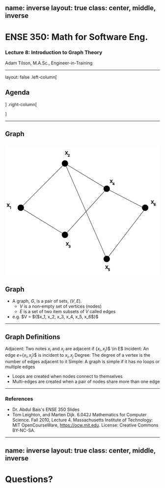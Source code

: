 name: inverse
layout: true
class: center, middle, inverse
---
# ENSE 350: Math for Software Eng.

### Lecture 8: Introduction to Graph Theory

Adam Tilson, M.A.Sc., Engineer-in-Training

---
layout: false
.left-column[
  ## Agenda
]
.right-column[

]

---
## Graph
![](graph.png)
---
## Graph
- A graph, $G$, is a pair of sets, $(V,E)$.
  - $V$ is a non-empty set of vertices (nodes)
  - $E$ is a set of two item subsets of $V$ called edges
- e.g. $V = ${$x_1, x_2, x_3, x_4, x_5, x_6$}$

---
## Graph Definitions
Adjacent: Two notes $x_i$ and $x_j$ are adjacent if {$x_i, x_j$}$ \in E$
Incident: An edge $e=${$x_i, x_j$}$ is incident to $x_i, x_j$
Degree: The degree of a vertex is the number of edges adjacent to it
Simple: A graph is simple if it has no loops or multiple edges
  - Loops are created when nodes connect to themselves
  - Multi-edges are created when a pair of nodes share more than one edge
---
### References

- Dr. Abdul Bais's ENSE 350 Slides
- Tom Leighton, and Marten Dijk. 6.042J Mathematics for Computer Science. Fall 2010, Lecture 4. Massachusetts Institute of Technology: MIT OpenCourseWare, https://ocw.mit.edu. License: Creative Commons BY-NC-SA.
---

name: inverse
layout: true
class: center, middle, inverse
---
# Questions?
